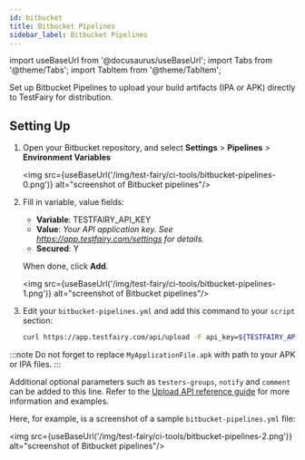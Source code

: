 ```yaml
---
id: bitbucket
title: Bitbucket Pipelines
sidebar_label: Bitbucket Pipelines
---
```


import useBaseUrl from '@docusaurus/useBaseUrl';
import Tabs from '@theme/Tabs';
import TabItem from '@theme/TabItem';

Set up Bitbucket Pipelines to upload your build artifacts (IPA or APK) directly to TestFairy for distribution.

## Setting Up

1. Open your Bitbucket repository, and select **Settings** > **Pipelines** > **Environment Variables**

   <img src={useBaseUrl('/img/test-fairy/ci-tools/bitbucket-pipelines-0.png')} alt="screenshot of Bitbucket pipelines"/>

2. Fill in variable, value fields:

   - **Variable**: TESTFAIRY_API_KEY
   - **Value**: _Your API application key. See https://app.testfairy.com/settings for details._
   - **Secured**: Y

   When done, click **Add**.

   <img src={useBaseUrl('/img/test-fairy/ci-tools/bitbucket-pipelines-1.png')} alt="screenshot of Bitbucket pipelines"/>

3. Edit your `bitbucket-pipelines.yml` and add this command to your `script` section:

   ```bash
   curl https://app.testfairy.com/api/upload -F api_key=${TESTFAIRY_API_KEY} -F file=@MyApplicationFile.apk -F format=readable
   ```

:::note
Do not forget to replace `MyApplicationFile.apk` with path to your APK or IPA files.
:::

Additional optional parameters such as `testers-groups`, `notify` and `comment` can be added to this line. Refer to the [Upload API reference guide](/test-fairy/api-reference/upload-api) for more information and examples.

Here, for example, is a screenshot of a sample `bitbucket-pipelines.yml` file:

<img src={useBaseUrl('/img/test-fairy/ci-tools/bitbucket-pipelines-2.png')} alt="screenshot of Bitbucket pipelines"/>
